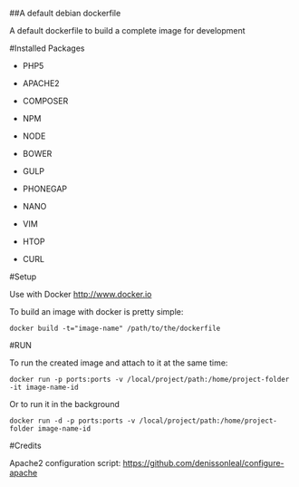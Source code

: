 ##A default debian dockerfile

A default dockerfile to build a complete image for development

#Installed Packages

* PHP5
* APACHE2
* COMPOSER
* NPM
* NODE
* BOWER
* GULP
* PHONEGAP


* NANO
* VIM
* HTOP
* CURL

#Setup

Use with Docker http://www.docker.io

To build an image with docker is pretty simple:

```
docker build -t="image-name" /path/to/the/dockerfile
```

#RUN

To run the created image and attach to it at the same time:

```
docker run -p ports:ports -v /local/project/path:/home/project-folder -it image-name-id
```

Or to run it in the background

```
docker run -d -p ports:ports -v /local/project/path:/home/project-folder image-name-id
```

#Credits

Apache2 configuration script: https://github.com/denissonleal/configure-apache
